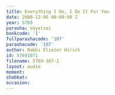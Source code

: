 ```yaml
---
title: Everything I Do, I Do It For You
date: 2008-12-06 00:00:00 Z
year: 5769
parasha: Vayetzei
bookcode: '1'
fullparashacode: '107'
parashacode: '107'
author: Rabbi Eliezer Hirsch
id: 57691071
filename: 5769-107-1
layout: audio
moment: 
shabbat: 
occasion: 
---
```


